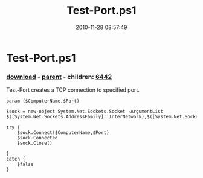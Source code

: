 ﻿---
pid:            2392
poster:         Chad Miller
title:          Test-Port.ps1
date:           2010-11-28 08:57:49
format:         posh
parent:         85
parent:         85
children:       6442
---

# Test-Port.ps1

### [download](2392.ps1) - [parent](85.md) - children: [6442](6442.md)

Test-Port creates a TCP connection to specified port.

```posh
param ($ComputerName,$Port)

$sock = new-object System.Net.Sockets.Socket -ArgumentList $([System.Net.Sockets.AddressFamily]::InterNetwork),$([System.Net.Sockets.SocketType]::Stream),$([System.Net.Sockets.ProtocolType]::Tcp)

try {
    $sock.Connect($ComputerName,$Port)
    $sock.Connected
    $sock.Close()

}
catch {
    $false
}
```
